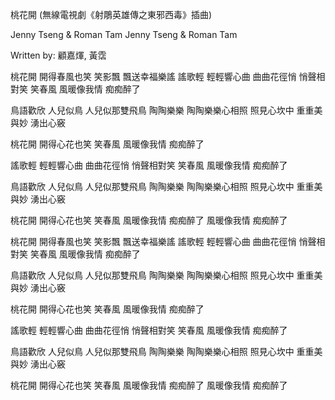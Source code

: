 
桃花開 (無線電視劇《射鵰英雄傳之東邪西毒》插曲)

Jenny Tseng & Roman Tam  Jenny Tseng & Roman Tam

Written by: 顧嘉煇, 黃霑  

桃花開
開得春風也笑
笑影飄
飄送幸福樂謠
謠歌輕
輕輕響心曲
曲曲花徑悄
悄聲相對笑
笑春風
風暖像我情
痴痴醉了

鳥語歡欣
人兒似鳥
人兒似那雙飛鳥
陶陶樂樂
陶陶樂樂心相照
照見心坎中
重重美與妙
湧出心竅

桃花開
開得心花也笑
笑春風
風暖像我情
痴痴醉了

謠歌輕
輕輕響心曲
曲曲花徑悄
悄聲相對笑
笑春風
風暖像我情
痴痴醉了

鳥語歡欣
人兒似鳥
人兒似那雙飛鳥
陶陶樂樂
陶陶樂樂心相照
照見心坎中
重重美與妙
湧出心竅

桃花開
開得心花也笑
笑春風
風暖像我情
痴痴醉了
風暖像我情
痴痴醉了  

桃花開
開得春風也笑
笑影飄
飄送幸福樂謠
謠歌輕
輕輕響心曲
曲曲花徑悄
悄聲相對笑
笑春風
風暖像我情
痴痴醉了

鳥語歡欣
人兒似鳥
人兒似那雙飛鳥
陶陶樂樂
陶陶樂樂心相照
照見心坎中
重重美與妙
湧出心竅

桃花開
開得心花也笑
笑春風
風暖像我情
痴痴醉了

謠歌輕
輕輕響心曲
曲曲花徑悄
悄聲相對笑
笑春風
風暖像我情
痴痴醉了

鳥語歡欣
人兒似鳥
人兒似那雙飛鳥
陶陶樂樂
陶陶樂樂心相照
照見心坎中
重重美與妙
湧出心竅

桃花開
開得心花也笑
笑春風
風暖像我情
痴痴醉了
風暖像我情
痴痴醉了



